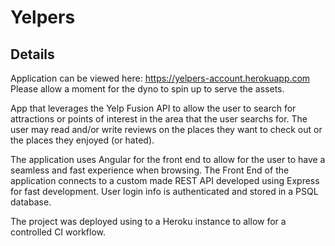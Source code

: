# Yelpers

## Details

Application can be viewed here: https://yelpers-account.herokuapp.com
Please allow a moment for the dyno to spin up to serve the assets.

App that leverages the Yelp Fusion API to allow the user to search for attractions or points of interest in the area that the user searchs for. The user may read and/or write reviews on the places they want to check out or the places they enjoyed (or hated).

The application uses Angular for the front end to allow for the user to have a seamless and fast experience when browsing. The Front End of the application connects to a custom made REST API developed using Express for fast development. User login info is authenticated and stored in a PSQL database.

The project was deployed using to a Heroku instance to allow for a controlled CI workflow. 
